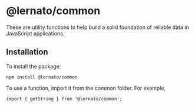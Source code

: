 # @lernato/common

These are utility functions to help build a solid foundation of reliable data in JavaScript applications.

## Installation

To install the package:

    npm install @lernato/common

To use a function, import it from the common folder. For example,

    import { getString } from '@lernato/common';
